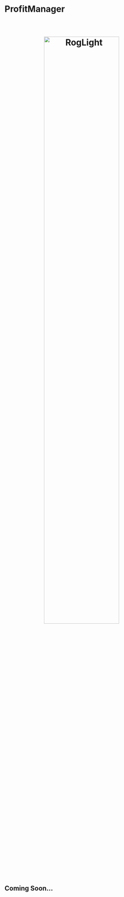 # ProfitManager
<h1 align="center">
  <br>
  <img style = "width:70%;" src=".imgs/roglight.jpeg" alt="RogLight">
</h1>
<h2> Coming Soon... </h2>
